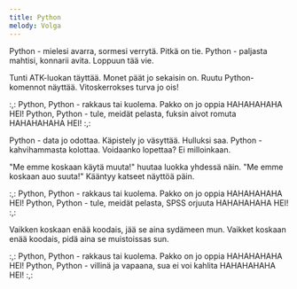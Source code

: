 ```yaml
---
title: Python
melody: Volga
---
```


Python - mielesi avarra, sormesi verrytä.
Pitkä on tie.
Python - paljasta mahtisi, konnarii avita.
Loppuun tää vie.

Tunti ATK-luokan täyttää.
Monet päät jo sekaisin on.
Ruutu Python-komennot näyttää.
Vitoskerrokses turva jo ois!

:,: Python, Python - rakkaus tai kuolema.
Pakko on jo oppia HAHAHAHAHA HEI!
Python, Python - tule, meidät pelasta,
fuksin aivot romuta HAHAHAHAHA HEI! :,:

Python - data jo odottaa.
Käpistely jo väsyttää.
Hulluksi saa.
Python - kahvihammasta kolottaa.
Voidaanko lopettaa?
Ei milloinkaan.

"Me emme koskaan käytä muuta!"
huutaa luokka yhdessä näin.
"Me emme koskaan auo suuta!"
Kääntyy katseet näyttöä päin.

:,: Python, Python - rakkaus tai kuolema.
Pakko on jo oppia HAHAHAHAHA HEI!
Python, Python - tule, meidät pelasta,
SPSS orjuuta HAHAHAHAHA HEI! :,:

Vaikken koskaan enää koodais,
jää se aina sydämeen mun.
Vaikket koskaan enää koodais,
pidä aina se muistoissas sun.

:,: Python, Python - rakkaus tai kuolema.
Pakko on jo oppia HAHAHAHAHA HEI!
Python, Python - villinä ja vapaana,
sua ei voi kahlita HAHAHAHAHA HEI! :,:
